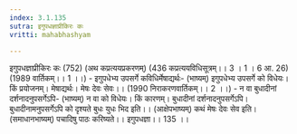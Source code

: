 ```yaml
---
index: 3.1.135
sutra: इगुपधज्ञाप्रीकिरः कः
vritti: mahabhashyam

---
```

 इगुपधज्ञाप्रीकिरः कः (752) (अथ कप्रत्ययप्रकरणम्) (436 कप्रत्ययविधिसूत्रम्।। 3 । 1 । 6 आ. 26) (1989 वार्तिकम्।। 1 ।।) - इगुपधेभ्य उपसर्गे कविधिर्मेषाद्यर्थः- (भाष्यम्) इगुपधेभ्य उपसर्गे को विधेयः। किं प्रयोजनम्। मेषाद्यर्थः। मेषः देवः सेवः।। (1990 निराकरणवार्तिकम्।। 2 ।।) - न वा बुधादीनां दर्शनादनुपसर्गेऽपि- (भाष्यम्) न वा को विधेयः। किं कारणम्। बुधादीनां दर्शनादनुपसर्गेऽपि। बुधादीनामनुपसर्गेऽपि को दृश्यते बुधः युधः भिद इति।। (आक्षेपभाष्यम्) कथं मेषः देवः सेव इति। (समाधानभाष्यम्) पचादिषु पाठः करिष्यते।। इगुपधज्ञा।। 135 ।। 